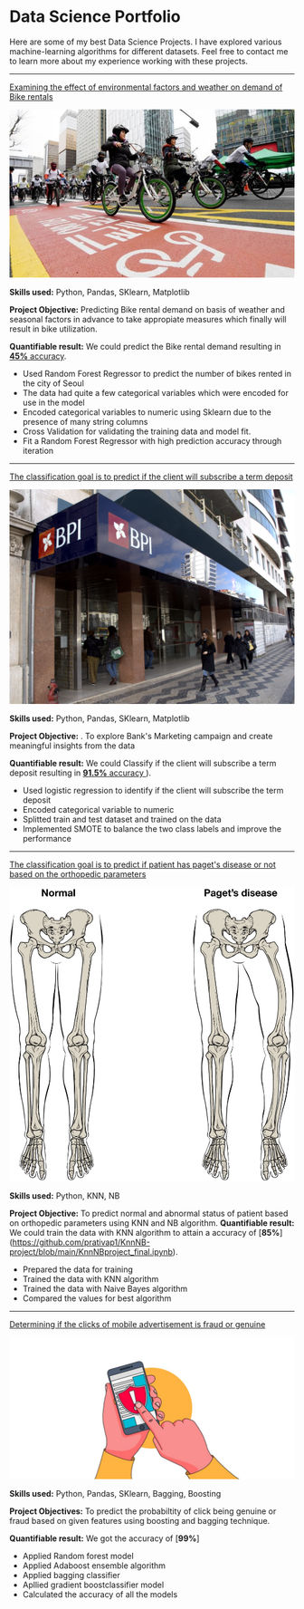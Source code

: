 # Data Science Portfolio

Here are some of my best Data Science Projects. I have explored various machine-learning algorithms for different datasets. Feel free to contact me to learn more about my experience working with these projects.

***

[Examining the effect of environmental factors and weather on demand of Bike rentals](https://github.com/prativap1/Linear-regression-project/blob/main/project_LinReg.ipynb)

<img src="images/seoul-bikes.jpeg?raw=true"/>

**Skills used:** Python, Pandas, SKlearn, Matplotlib

**Project Objective:** Predicting Bike rental demand on basis of weather and seasonal factors in advance to take appropiate measures which finally will result in bike utilization.

**Quantifiable result:** We could predict the Bike rental demand resulting in [**45%** accuracy](https://github.com/prativap1/Linear-regression-project/blob/main/project_LinReg.ipynb).

- Used Random Forest Regressor to predict the number of bikes rented in the city of Seoul
- The data had quite a few categorical variables which were encoded for use in the model
- Encoded categorical variables to numeric using Sklearn due to the presence of many string columns
- Cross Validation for validating the training data and model fit.
- Fit a Random Forest Regressor with high prediction accuracy through iteration

***

[The classification goal is to predict if the client will subscribe a term deposit](https://github.com/prativap1/logistic-regression/blob/main/LogProject.ipynb)

<img src="images/Bank.jpg? raw=true"/>

**Skills used:** Python, Pandas, SKlearn, Matplotlib

**Project Objective:** . To explore Bank's Marketing campaign and create meaningful insights from the data

**Quantifiable result:** We could Classify if the client will subscribe a term deposit resulting in [**91.5%** accuracy ](https://github.com/prativap1/logistic-regression/blob/main/LogProject.ipynb)).

- Used logistic regression to identify if the client will subscribe the term deposit
- Encoded categorical variable to numeric
- Splitted train and test dataset and trained on the data
- Implemented SMOTE to balance the two class labels and improve the performance

***

[The classification goal is to predict if patient has paget's disease or not based on the orthopedic parameters](https://github.com/prativap1/KnnNB-project/blob/main/KnnNBproject_final.ipynb)

<img src="images/pagets.jpg?raw=true"/>

**Skills used:** Python, KNN, NB

**Project Objective:** To predict normal and abnormal status of patient based on orthopedic parameters using KNN and NB algorithm.
**Quantifiable result:** We could train the data with KNN algorithm  to attain a accuracy of [**85%**] (https://github.com/prativap1/KnnNB-project/blob/main/KnnNBproject_final.ipynb).

- Prepared the data for training
- Trained the data with KNN algorithm
- Trained the data with Naive Bayes algorithm
- Compared the values for best algorithm

***
[Determining if the clicks of mobile advertisement is fraud or genuine](https://github.com/prativap1/DT-Ensemble/blob/main/DT_Ensemble.ipynb)

<img src="images/talkingdata.jpg?raw=true"/>

**Skills used:** Python, Pandas, SKlearn, Bagging, Boosting

**Project Objectives:** To predict the probabiltity of click being genuine or fraud based on given features using boosting and bagging technique.

**Quantifiable result:** We got the accuracy of [**99%**]

- Applied Random forest model
- Applied Adaboost ensemble algorithm
- Applied bagging classifier 
- Apllied gradient boostclassifier model
- Calculated the accuracy of all the models

